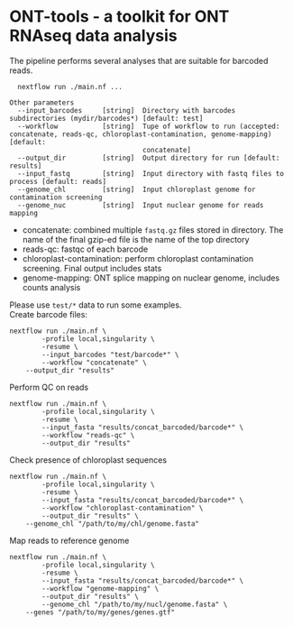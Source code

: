 # ONT-tools - a toolkit for ONT RNAseq data analysis

The pipeline performs several analyses that are suitable for barcoded reads.     

```
  nextflow run ./main.nf ...

Other parameters
  --input_barcodes     [string]  Directory with barcodes subdirectories (mydir/barcodes*) [default: test]
  --workflow           [string]  Tupe of workflow to run (accepted: concatenate, reads-qc, chloroplast-contamination, genome-mapping) [default:
                                 concatenate]
  --output_dir         [string]  Output directory for run [default: results]
  --input_fastq        [string]  Input directory with fastq files to process [default: reads]
  --genome_chl         [string]  Input chloroplast genome for contamination screening
  --genome_nuc         [string]  Input nuclear genome for reads mapping
``` 

* concatenate: combined multiple ```fastq.gz``` files stored in directory. The name of the final gzip-ed file is the name of the top directory
* reads-qc: fastqc of each barcode
* chloroplast-contamination: perform chloroplast contamination screening. Final output includes stats
* genome-mapping: ONT splice mapping on nuclear genome, includes counts analysis

Please use ```test/*``` data to run some examples.    
Create barcode files:
```
nextflow run ./main.nf \
        -profile local,singularity \
        -resume \
        --input_barcodes "test/barcode*" \
        --workflow "concatenate" \
	--output_dir "results"
```

Perform QC on reads
```
nextflow run ./main.nf \
        -profile local,singularity \
        -resume \
        --input_fasta "results/concat_barcoded/barcode*" \
        --workflow "reads-qc" \
        --output_dir "results"
```

Check presence of chloroplast sequences      
```
nextflow run ./main.nf \
        -profile local,singularity \
        -resume \
        --input_fasta "results/concat_barcoded/barcode*" \
        --workflow "chloroplast-contamination" \
        --output_dir "results" \
	--genome_chl "/path/to/my/chl/genome.fasta"
```

Map reads to reference genome    
```
nextflow run ./main.nf \
        -profile local,singularity \
        -resume \
        --input_fasta "results/concat_barcoded/barcode*" \
        --workflow "genome-mapping" \
        --output_dir "results" \
        --genome_chl "/path/to/my/nucl/genome.fasta" \
	--genes "/path/to/my/genes/genes.gtf"

```
